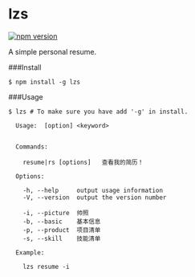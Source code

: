 lzs
===
[![npm version](https://badge.fury.io/js/lzs.svg)](https://badge.fury.io/js/lzs)

A simple personal resume.

###Install

```
$ npm install -g lzs
```

###Usage

```
$ lzs # To make sure you have add '-g' in install.

  Usage:  [option] <keyword>


  Commands:

    resume|rs [options]   查看我的简历！

  Options:

    -h, --help     output usage information
    -V, --version  output the version number

    -i, --picture  帅照
    -b, --basic    基本信息
    -p, --product  项目清单
    -s, --skill    技能清单
    
  Example:
    
    lzs resume -i

```